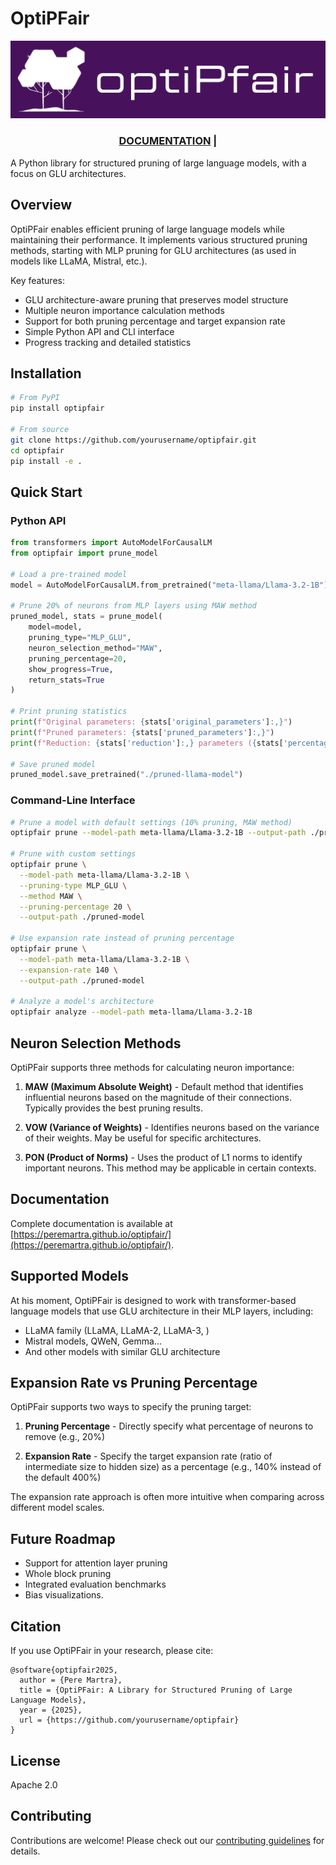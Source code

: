# OptiPFair

![Optimize LLMs](/images/optiPfair.png)

<div align="center">
    <h3>
        <a href="https://peremartra.github.io/optipfair/" target="_blank">DOCUMENTATION</a> | 
    </h3>
</div>

A Python library for structured pruning of large language models, with a focus on GLU architectures.

## Overview

OptiPFair enables efficient pruning of large language models while maintaining their performance. It implements various structured pruning methods, starting with MLP pruning for GLU architectures (as used in models like LLaMA, Mistral, etc.).

Key features:
- GLU architecture-aware pruning that preserves model structure 
- Multiple neuron importance calculation methods
- Support for both pruning percentage and target expansion rate
- Simple Python API and CLI interface
- Progress tracking and detailed statistics

## Installation

```bash
# From PyPI 
pip install optipfair

# From source
git clone https://github.com/yourusername/optipfair.git
cd optipfair
pip install -e .
```

## Quick Start

### Python API

```python
from transformers import AutoModelForCausalLM
from optipfair import prune_model

# Load a pre-trained model
model = AutoModelForCausalLM.from_pretrained("meta-llama/Llama-3.2-1B")

# Prune 20% of neurons from MLP layers using MAW method
pruned_model, stats = prune_model(
    model=model,
    pruning_type="MLP_GLU",
    neuron_selection_method="MAW",
    pruning_percentage=20,
    show_progress=True,
    return_stats=True
)

# Print pruning statistics
print(f"Original parameters: {stats['original_parameters']:,}")
print(f"Pruned parameters: {stats['pruned_parameters']:,}")
print(f"Reduction: {stats['reduction']:,} parameters ({stats['percentage_reduction']:.2f}%)")

# Save pruned model
pruned_model.save_pretrained("./pruned-llama-model")
```

### Command-Line Interface

```bash
# Prune a model with default settings (10% pruning, MAW method)
optipfair prune --model-path meta-llama/Llama-3.2-1B --output-path ./pruned-model

# Prune with custom settings
optipfair prune \
  --model-path meta-llama/Llama-3.2-1B \
  --pruning-type MLP_GLU \
  --method MAW \
  --pruning-percentage 20 \
  --output-path ./pruned-model

# Use expansion rate instead of pruning percentage
optipfair prune \
  --model-path meta-llama/Llama-3.2-1B \
  --expansion-rate 140 \
  --output-path ./pruned-model

# Analyze a model's architecture
optipfair analyze --model-path meta-llama/Llama-3.2-1B
```

## Neuron Selection Methods

OptiPFair supports three methods for calculating neuron importance:

1. **MAW (Maximum Absolute Weight)** - Default method that identifies influential neurons based on the magnitude of their connections. Typically provides the best pruning results.

2. **VOW (Variance of Weights)** - Identifies neurons based on the variance of their weights. May be useful for specific architectures.

3. **PON (Product of Norms)** - Uses the product of L1 norms to identify important neurons. This method may be applicable in certain contexts.

## Documentation

Complete documentation is available at [https://peremartra.github.io/optipfair/](https://peremartra.github.io/optipfair/).

## Supported Models

At his moment, OptiPFair is designed to work with transformer-based language models that use GLU architecture in their MLP layers, including:

- LLaMA family (LLaMA, LLaMA-2, LLaMA-3, )
- Mistral models, QWeN, Gemma...
- And other models with similar GLU architecture

## Expansion Rate vs Pruning Percentage

OptiPFair supports two ways to specify the pruning target:

1. **Pruning Percentage** - Directly specify what percentage of neurons to remove (e.g., 20%)

2. **Expansion Rate** - Specify the target expansion rate (ratio of intermediate size to hidden size) as a percentage (e.g., 140% instead of the default 400%)

The expansion rate approach is often more intuitive when comparing across different model scales.

## Future Roadmap

- Support for attention layer pruning
- Whole block pruning
- Integrated evaluation benchmarks
- Bias visualizations. 

## Citation

If you use OptiPFair in your research, please cite:

```
@software{optipfair2025,
  author = {Pere Martra},
  title = {OptiPFair: A Library for Structured Pruning of Large Language Models},
  year = {2025},
  url = {https://github.com/yourusername/optipfair}
}
```

## License

Apache 2.0

## Contributing

Contributions are welcome! Please check out our [contributing guidelines](CONTRIBUTING.md) for details.
